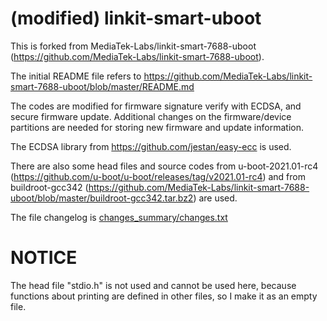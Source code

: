 # (modified) linkit-smart-uboot
This is forked from MediaTek-Labs/linkit-smart-7688-uboot (https://github.com/MediaTek-Labs/linkit-smart-7688-uboot).

The initial README file refers to https://github.com/MediaTek-Labs/linkit-smart-7688-uboot/blob/master/README.md 

The codes are modified for firmware signature verify with ECDSA, and secure firmware update. Additional changes on the firmware/device partitions are needed for storing new firmware and update information. 

The ECDSA library from https://github.com/jestan/easy-ecc is used. 

There are also some head files and source codes from u-boot-2021.01-rc4 (https://github.com/u-boot/u-boot/releases/tag/v2021.01-rc4) and from buildroot-gcc342 (https://github.com/MediaTek-Labs/linkit-smart-7688-uboot/blob/master/buildroot-gcc342.tar.bz2) are used.

The file changelog is [changes_summary/changes.txt](changes_summary/changes.txt)

# NOTICE
The head file "stdio.h" is not used and cannot be used here, because functions about printing are defined in other files, so I make it as an empty file. 
